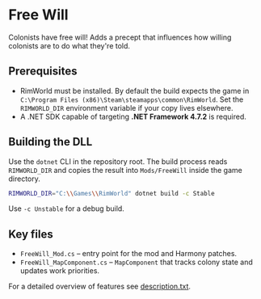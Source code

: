 # Free Will

Colonists have free will! Adds a precept that influences how willing colonists are to do what they're told.

## Prerequisites

- RimWorld must be installed. By default the build expects the game in `C:\Program Files (x86)\Steam\steamapps\common\RimWorld`. Set the `RIMWORLD_DIR` environment variable if your copy lives elsewhere.
- A .NET SDK capable of targeting **.NET Framework 4.7.2** is required.

## Building the DLL

Use the `dotnet` CLI in the repository root. The build process reads `RIMWORLD_DIR` and copies the result into `Mods/FreeWill` inside the game directory.

```bash
RIMWORLD_DIR="C:\\Games\\RimWorld" dotnet build -c Stable
```

Use `-c Unstable` for a debug build.

## Key files

- `FreeWill_Mod.cs` &ndash; entry point for the mod and Harmony patches.
- `FreeWill_MapComponent.cs` &ndash; `MapComponent` that tracks colony state and updates work priorities.

For a detailed overview of features see [description.txt](description.txt).

